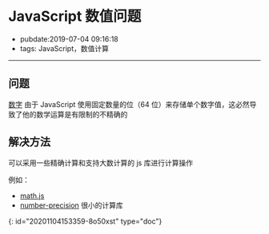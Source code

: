 # JavaScript 数值问题

- pubdate:2019-07-04 09:16:18
- tags: JavaScript，数值计算

---

## 问题

[数字](https://wizardforcel.gitbooks.io/eloquent-js-3e/content/1.html#数字)
由于 JavaScript 使用固定数量的位（64 位）来存储单个数字值，这必然导致了他的数学运算是有限制的不精确的

## 解决方法

可以采用一些精确计算和支持大数计算的 js 库进行计算操作

例如：

- [math.js](https://mathjs.org/download.html)
- [number-precision](https://github.com/nefe/number-precision) 很小的计算库


{: id="20201104153359-8o50xst" type="doc"}
